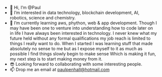 - 👋 Hi, I’m @Paul
- 🤖 I’m interested in data technology, blockchain development, AI, robotics, science and chemistry.
- 🤔 I’m currently learning aws, phython, web & app development. Though I may have been one to venture into understanding how to code later on in life I have always been interested in technology. I never knew what my future held without any formal qualifications my job reach is limited to things I really want to do. When I started I was learning stuff that made absolutely no sense to me but as I expose myself to it as much as possible I find things slowly begin to make sense Which is making it fun, my next step is to start making money from it. 
- 😎 Looking forward to collaborating with some interesting people.
- 📫 Drop me an email at paulpenhall@hotmail.com 

<!---
Spid3rW3b/Spid3rW3b is a ✨ special ✨ repository because its `README.md` (this file) appears on your GitHub profile.
You can click the Preview link to take a look at your changes.
--->
